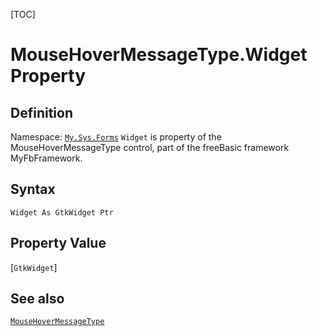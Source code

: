 [TOC]
# MouseHoverMessageType.Widget Property

## Definition
Namespace: [`My.Sys.Forms`](My.Sys.Forms.md)
`Widget` is property of the MouseHoverMessageType control, part of the freeBasic framework MyFbFramework.
## Syntax
```freeBasic
Widget As GtkWidget Ptr
```
## Property Value
[`GtkWidget`]
## See also
[`MouseHoverMessageType`](MouseHoverMessageType.md)
